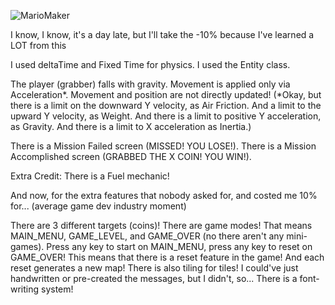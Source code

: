 ![MarioMaker](https://github.com/HyphenxHyphen/CS3113IntroToGameDev/assets/71054673/c5b7a456-629d-4420-bc35-8734d3209185)

I know, I know, it's a day late, but I'll take the -10% because I've learned a LOT from this

I used deltaTime and Fixed Time for physics.
I used the Entity class.

The player (grabber) falls with gravity.
Movement is applied only via Acceleration*.
Movement and position are not directly updated!
(*Okay, but there is a limit on the downward Y velocity, as Air Friction.
  And a limit to the upward Y velocity, as Weight.
  And there is a limit to positive Y acceleration, as Gravity.
  And there is a limit to X acceleration as Inertia.)

There is a Mission Failed screen (MISSED! YOU LOSE!).
There is a Mission Accomplished screen (GRABBED THE X COIN! YOU WIN!).

Extra Credit:
There is a Fuel mechanic!

And now, for the extra features that nobody asked for, and costed me 10% for... (average game dev industry moment)

There are 3 different targets (coins)!
There are game modes! That means MAIN_MENU, GAME_LEVEL, and GAME_OVER (no there aren't any mini-games).
Press any key to start on MAIN_MENU, press any key to reset on GAME_OVER!
This means that there is a reset feature in the game! And each reset generates a new map!
There is also tiling for tiles!
I could've just handwritten or pre-created the messages, but I didn't, so...
There is a font-writing system!
